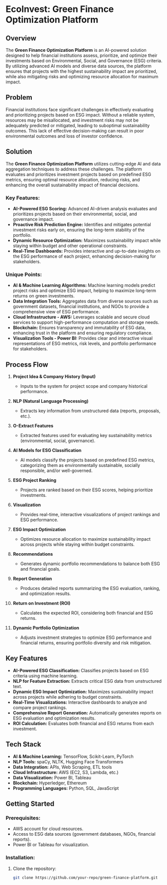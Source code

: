 # EcoInvest: Green Finance Optimization Platform

## Overview
The **Green Finance Optimization Platform** is an AI-powered solution designed to help financial institutions assess, prioritize, and optimize their investments based on Environmental, Social, and Governance (ESG) criteria. By utilizing advanced AI models and diverse data sources, the platform ensures that projects with the highest sustainability impact are prioritized, while also mitigating risks and optimizing resource allocation for maximum impact.

## Problem
Financial institutions face significant challenges in effectively evaluating and prioritizing projects based on ESG impact. Without a reliable system, resources may be misallocated, and investment risks may not be adequately predicted or mitigated, leading to suboptimal sustainability outcomes. This lack of effective decision-making can result in poor environmental outcomes and loss of investor confidence.

## Solution
The **Green Finance Optimization Platform** utilizes cutting-edge AI and data aggregation techniques to address these challenges. The platform evaluates and prioritizes investment projects based on predefined ESG metrics, ensuring optimal resource allocation, reducing risks, and enhancing the overall sustainability impact of financial decisions.

### Key Features:
- **AI-Powered ESG Scoring:** Advanced AI-driven analysis evaluates and prioritizes projects based on their environmental, social, and governance impact.
- **Proactive Risk Prediction Engine:** Identifies and mitigates potential investment risks early on, ensuring the long-term stability of the portfolio.
- **Dynamic Resource Optimization:** Maximizes sustainability impact while staying within budget and other operational constraints.
- **Real-Time Dashboards:** Provides interactive and up-to-date insights on the ESG performance of each project, enhancing decision-making for stakeholders.

### Unique Points:
- **AI & Machine Learning Algorithms:** Machine learning models predict project risks and optimize ESG impact, helping to maximize long-term returns on green investments.
- **Data Integration Tools:** Aggregates data from diverse sources such as government datasets, financial institutions, and NGOs to provide a comprehensive view of ESG performance.
- **Cloud Infrastructure - AWS:** Leverages scalable and secure cloud services to support high-performance computation and storage needs.
- **Blockchain:** Ensures transparency and immutability of ESG data, enhancing trust in the platform and ensuring regulatory compliance.
- **Visualization Tools - Power BI:** Provides clear and interactive visual representations of ESG metrics, risk levels, and portfolio performance for stakeholders.

## Process Flow

1. **Project Idea & Company History (Input)**
   - Inputs to the system for project scope and company historical performance.

2. **NLP (Natural Language Processing)**
   - Extracts key information from unstructured data (reports, proposals, etc.).

3. **O-Extract Features**
   - Extracted features used for evaluating key sustainability metrics (environmental, social, governance).

4. **AI Models for ESG Classification**
   - AI models classify the projects based on predefined ESG metrics, categorizing them as environmentally sustainable, socially responsible, and/or well-governed.

5. **ESG Project Ranking**
   - Projects are ranked based on their ESG scores, helping prioritize investments.

6. **Visualization**
   - Provides real-time, interactive visualizations of project rankings and ESG performance.

7. **ESG Impact Optimization**
   - Optimizes resource allocation to maximize sustainability impact across projects while staying within budget constraints.

8. **Recommendations**
   - Generates dynamic portfolio recommendations to balance both ESG and financial goals.

9. **Report Generation**
   - Produces detailed reports summarizing the ESG evaluation, ranking, and optimization results.

10. **Return on Investment (ROI)**
    - Calculates the expected ROI, considering both financial and ESG returns.

11. **Dynamic Portfolio Optimization**
    - Adjusts investment strategies to optimize ESG performance and financial returns, ensuring portfolio diversity and risk mitigation.

## Key Features

- **AI-Powered ESG Classification:** Classifies projects based on ESG criteria using machine learning.
- **NLP for Feature Extraction:** Extracts critical ESG data from unstructured text.
- **Dynamic ESG Impact Optimization:** Maximizes sustainability impact across projects while adhering to budget constraints.
- **Real-Time Visualizations:** Interactive dashboards to analyze and compare project rankings.
- **Comprehensive Report Generation:** Automatically generates reports on ESG evaluation and optimization results.
- **ROI Calculation:** Evaluates both financial and ESG returns from each investment.

## Tech Stack

- **AI & Machine Learning:** TensorFlow, Scikit-Learn, PyTorch
- **NLP Tools:** spaCy, NLTK, Hugging Face Transformers
- **Data Integration:** APIs, Web Scraping, ETL tools
- **Cloud Infrastructure:** AWS (EC2, S3, Lambda, etc.)
- **Data Visualization:** Power BI, Tableau
- **Blockchain:** Hyperledger, Ethereum
- **Programming Languages:** Python, SQL, JavaScript

## Getting Started

### Prerequisites:
- AWS account for cloud resources.
- Access to ESG data sources (government databases, NGOs, financial reports).
- Power BI or Tableau for visualization.

### Installation:
1. Clone the repository:
   ```bash
   git clone https://github.com/your-repo/green-finance-platform.git
